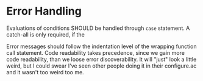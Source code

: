 


# Error Handling

Evaluations of conditions SHOULD be handled through `case` statement. A
catch-all is only required, if the 

Error messages should follow the indentation level of the wrapping function
call statement. Code readability takes precedence, since we gain more code
readability, than we loose error discoverability. It will "just" look a little
weird, but I could swear I've seen other people doing it in their
configure.ac and it wasn't too weird too me.

